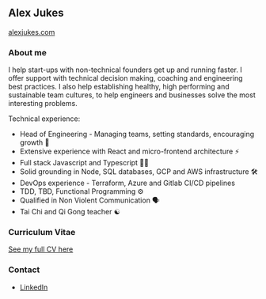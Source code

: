 ## Alex Jukes

[alexjukes.com](https://www.alexjukes.com)

### About me

I help start-ups with non-technical founders get up and running faster. I offer support with technical decision making, coaching and engineering best practices. I also help establishing healthy, high performing and sustainable team cultures, to help engineers and businesses solve the most interesting problems.

Technical experience:

- Head of Engineering - Managing teams, setting standards, encouraging growth 🌱
- Extensive experience with React and micro-frontend architecture ⚡️
- Full stack Javascript and Typescript 🧑‍💻
- Solid grounding in Node, SQL databases, GCP and AWS infrastructure 🛠
- DevOps experience - Terraform, Azure and Gitlab CI/CD pipelines
- TDD, TBD, Functional Programming ⚙️
- Qualified in Non Violent Communication 🗣
- Tai Chi and Qi Gong teacher ☯️

### Curriculum Vitae


[See my full CV here](https://github.com/AlexJukes/CV)


### Contact 

- [LinkedIn](https://www.linkedin.com/in/alex-jukes/)

